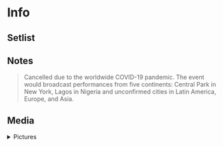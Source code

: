 # Info

## Setlist

## Notes

> Cancelled due to the worldwide COVID-19 pandemic. The event would broadcast performances from five continents: Central Park in New York, Lagos in Nigeria and unconfirmed cities in Latin America, Europe, and Asia.

## Media 

<details>
  <summary>Pictures</summary>
  <!--<img alt="Setlist" title="Setlist" src="_.jpg" height="200" />
  <img alt="Flyer" title="Flyer" src="_.jpg" height="200" />-->
</details>
